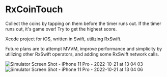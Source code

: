 # RxCoinTouch

Collect the coins by tapping on them before the timer runs out. If the timer runs out, it's game over! Try to get the highest score. 

Xcode project for iOS, written in Swift, utilizing RxSwift.

Future plans are to attempt MVVM, improve performance and simplicity by utilizing other RxSwift operators, and adding some RxSwift network calls.

![Simulator Screen Shot - iPhone 11 Pro - 2022-10-21 at 13 04 03](https://user-images.githubusercontent.com/10221080/197251300-ce57d0dd-0596-43cd-8868-374297f710d2.png)
![Simulator Screen Shot - iPhone 11 Pro - 2022-10-21 at 13 04 06](https://user-images.githubusercontent.com/10221080/197251321-f80b2b0a-2cd0-4031-957d-c850b65b0933.png)
